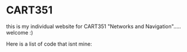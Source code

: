 # CART351
this is my individual website for CART351 "Networks and Navigation"..... welcome :)

Here is a list of code that isnt mine:
  <!-- onChange js attribute for <select> from http://www.faqs.org/docs/htmltut/forms/_SELECT_onChange.html :)-->
